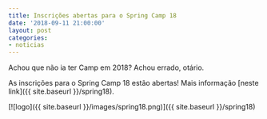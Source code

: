 ```yaml
---
title: Inscrições abertas para o Spring Camp 18
date: '2018-09-11 21:00:00'
layout: post
categories:
- noticias
---
```


Achou que não ia ter Camp em 2018? Achou errado, otário.

As inscrições para o Spring Camp 18 estão abertas! Mais informação [neste link]({{ site.baseurl }}/spring18).

[![logo]({{ site.baseurl }}/images/spring18.png)]({{ site.baseurl }}/spring18)
